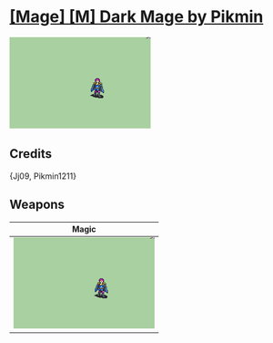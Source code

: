 # [\[Mage\] \[M\] Dark Mage by Pikmin](./)

<img src="./6.%20Magic/Magic_000.png" alt="[Mage] [M] Dark Mage by Pikmin standing" />

## Credits

{Jj09, Pikmin1211}

## Weapons


|Magic |
|  :---: |
| <img alt="Magic animation" src="./6.%20Magic/Magic.gif" /> |
